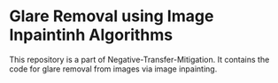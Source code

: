 # Glare Removal using Image Inpaintinh Algorithms

This repository is a part of Negative-Transfer-Mitigation. It contains the code for 
glare removal from images via image inpainting.